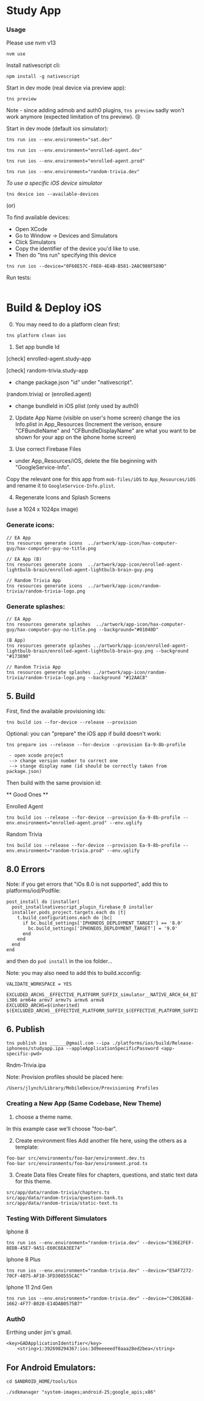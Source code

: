 # Study App

### Usage
Please use nvm v13
```
nvm use
```

Install nativescript cli:
```
npm install -g nativescript
```

Start in dev mode (real device via preview app):
```
tns preview
```

Note - since adding admob and auth0 plugins, `tns preview` sadly won't work anymore (expected limitation of tns preview). 😢

Start in dev mode (default ios simulator):
```
tns run ios --env.environment="sat.dev"

tns run ios --env.environment="enrolled-agent.dev"

tns run ios --env.environment="enrolled-agent.prod"

tns run ios --env.environment="random-trivia.dev"
```

_To use a specific iOS device simulator_

```
tns device ios --available-devices
```

(or)

To find available devices:
- Open XCode
- Go to Window -> Devices and Simulators
- Click Simulators
- Copy the identifier of the device you'd like to use.
- Then do "tns run" specifying this device

```
tns run ios --device="0F60E57C-F0E0-4E4B-B581-2A8C980F589D"
```


Run tests:
```

```

# Build & Deploy iOS

0. You may need to do a platform clean first:
```
tns platform clean ios
```

1. Set app bundle Id

[check] enrolled-agent.study-app

[check] random-trivia.study-app

- change package.json "id" under "nativescript".

(random.trivia) or (enrolled.agent)

- change bundleId in iOS plist (only used by auth0)

2. Update App Name (visible on user's home screen)
change the ios Info.plist in App_Resources
(Increment the verison, ensure "CFBundleName" and "CFBundleDisplayName" are what you want to be shown for your app on the iphone home screen)

3. Use correct Firebase Files

- under App_Resources/iOS, delete the file beginning with "GoogleService-Info". 

Copy the relevant one for this app from `mob-files/iOS` to `App_Resources/iOS` and rename it to `GoogleService-Info.plist`.

4. Regenerate Icons and Splash Screens

(use a 1024 x 1024px image)

### Generate icons:
```
// EA App
tns resources generate icons  ../artwork/app-icon/hax-computer-guy/hax-computer-guy-no-title.png

// EA App (B)
tns resources generate icons  ../artwork/app-icon/enrolled-agent-lightbulb-brain/enrolled-agent-lightbulb-brain-guy.png

// Random Trivia App
tns resources generate icons  ../artwork/app-icon/random-trivia/random-trivia-logo.png

```
### Generate splashes:
```
// EA App
tns resources generate splashes  ../artwork/app-icon/hax-computer-guy/hax-computer-guy-no-title.png --background="#01040D"

(B App)
tns resources generate splashes ../artwork/app-icon/enrolled-agent-lightbulb-brain/enrolled-agent-lightbulb-brain-guy.png --background "#173890"

// Random Trivia App
tns resources generate splashes ../artwork/app-icon/random-trivia/random-trivia-logo.png --background "#12AAC8"
```

## 5. Build
First, find the available provisioning ids:
```
tns build ios --for-device --release --provision
```

Optional: you can "prepare" the iOS app if build doesn't work:
```
tns prepare ios --release --for-device --provision Ea-9-8b-profile

 - open xcode project
 --> change version number to correct one
 --> stange display name (id should be correctly taken from package.json)
```


Then build with the same provision id:

** Good Ones **

Enrolled Agent
```
tns build ios --release --for-device --provision Ea-9-8b-profile --env.environment="enrolled-agent.prod" --env.uglify
```

Random Trivia
```
tns build ios --release --for-device --provision Ea-9-8b-profile --env.environment="random-trivia.prod" --env.uglify
```

## 8.0 Errors

Note: if you get errors that "iOs 8.0 is not supported", add this to platforms/iod/Podfile:
```
post_install do |installer|
  post_installnativescript_plugin_firebase_0 installer
  installer.pods_project.targets.each do |t|
    t.build_configurations.each do |bc|
      if bc.build_settings['IPHONEOS_DEPLOYMENT_TARGET'] == '8.0'
        bc.build_settings['IPHONEOS_DEPLOYMENT_TARGET'] = '9.0'
      end
    end
  end
end
```

and then do `pod install` in the ios folder...


Note: you may also need to add this to build.xcconfig:
```
VALIDATE_WORKSPACE = YES

EXCLUDED_ARCHS__EFFECTIVE_PLATFORM_SUFFIX_simulator__NATIVE_ARCH_64_BIT_x86_64=arm64 i386 arm64e armv7 armv7s armv6 armv8
EXCLUDED_ARCHS=$(inherited) $(EXCLUDED_ARCHS__EFFECTIVE_PLATFORM_SUFFIX_$(EFFECTIVE_PLATFORM_SUFFIX)__NATIVE_ARCH_64_BIT_$(NATIVE_ARCH_64_BIT))
```

## 6. Publish
```
tns publish ios ______@gmail.com --ipa ./platforms/ios/build/Release-iphoneos/studyapp.ipa --appleApplicationSpecificPassword <app-specific-pwd>
```
Rndm-Trivia.ipa

Note: Provision profiles should be placed here:
```
/Users/jlynch/Library/MobileDevice/Provisioning Profiles
```

### Creating a New App (Same Codebase, New Theme)

1. choose a theme name. 

In this example case we'll choose "foo-bar".

2. Create environment files
Add another file here, using the others as a template: 
```
foo-bar src/environments/foo-bar/environment.dev.ts
foo-bar src/environments/foo-bar/environment.prod.ts
```

3. Create Data files
Create files for chapters, questions, and static text data for this theme.
```
src/app/data/random-trivia/chapters.ts
src/app/data/random-trivia/question-bank.ts
src/app/data/random-trivia/static-text.ts
```

### Testing With Different Simulators

Iphone 8
```
tns run ios --env.environment="random-trivia.dev" --device="E36E2FEF-8EDB-45E7-9A51-E60C6EA3EE74"
```

Iphone 8 Plus
```
tns run ios --env.environment="random-trivia.dev" --device="E5AF7272-70CF-4075-AF10-3FD308555CAC"
```

Iphone 11 2nd Gen
```
tns run ios --env.environment="random-trivia.dev" --device="C3062EA8-1662-4F77-B028-E14DAB0575B7"
```


### Auth0

Errthing under jim's gmail.

	<key>GADApplicationIdentifier</key>
		<string>1:392698294367:ios:3d9eeeeedf8aaa28ed2bea</string>


## For Android Emulators:

```
cd $ANDROID_HOME/tools/bin
```

```
./sdkmanager "system-images;android-25;google_apis;x86"
```